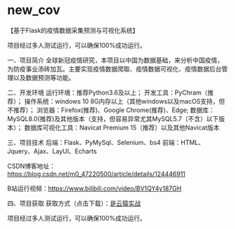 # new_cov
【基于Flask的疫情数据采集预测与可视化系统】

项目经过多人测试运行，可以确保100%成功运行。

一、项目简介
全球新冠疫情研究，本项目以中国为数据基础，来分析中国疫情，为防疫事业添砖加瓦。主要实现疫情数据爬取、疫情数据可视化、疫情数据后台管理以及数据预测等功能。

二、开发环境
运行环境：推荐Python3.6及以上；
开发工具：PyChram（推荐）；
操作系统：windows 10 8G内存以上（其他windows以及macOS支持，但不推荐）；
浏览器：Firefox(推荐)、Google Chrome(推荐)、Edge;
数据库：MySQL8.0(推荐)及其他版本（支持，但容易异常尤其MySQL5.7（不含）以下版本）；
数据库可视化工具：Navicat Premium 15（推荐）以及其他Navicat版本

三、项目技术
后端：Flask、PyMySql、Selenium、bs4
前端：HTML、Jquery、Ajax、LayUI、Echarts


CSDN博客地址：https://blog.csdn.net/m0_47220500/article/details/124446911

B站运行视频：https://www.bilibili.com/video/BV1QY4y187GH


四、项目获取
获取方式（点击下载）：[是云猿实战](https://shiyuncode.com/details?goodsCode=C00001)

项目经过多人测试运行，可以确保100%成功运行。


